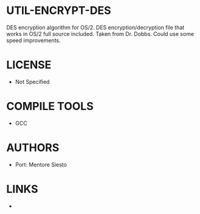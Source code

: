 UTIL-ENCRYPT-DES
================

DES encryption algorithm for OS/2. DES encryption/decryption file that works in OS/2 full source included. Taken from Dr. Dobbs. Could use some speed improvements.


LICENSE
===============
* Not Specified

COMPILE TOOLS
===============
* GCC

AUTHORS
===============
* Port: Mentore Siesto

LINKS
===============
* 
